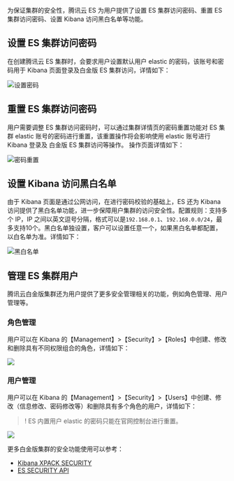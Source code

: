 为保证集群的安全性，腾讯云 ES 为用户提供了设置 ES 集群访问密码、重置 ES 集群访问密码、设置 Kibana 访问黑白名单等功能。

## 设置 ES 集群访问密码
在创建腾讯云 ES 集群时，会要求用户设置默认用户 elastic 的密码，该账号和密码用于 Kibana 页面登录及白金版 ES 集群访问，详情如下：<br>

![设置密码](https://main.qcloudimg.com/raw/5365302d4d0a89acc25b8dfd9d221231.png)

## 重置 ES 集群访问密码
用户需要调整 ES 集群访问密码时，可以通过集群详情页的密码重置功能对 ES 集群 elastic 账号的密码进行重置，该重置操作将会影响使用 elastic 账号进行 Kibana 登录及 白金版 ES 集群访问等操作。 操作页面详情如下：

![密码重置](https://main.qcloudimg.com/raw/d0a16e2be56d51bdc4aa1ad802c52cfc.png)

## 设置 Kibana 访问黑白名单
由于 Kibana 页面是通过公网访问，在进行密码校验的基础上，ES 还为 Kibana 访问提供了黑白名单功能，进一步保障用户集群的访问安全性。配置规则：支持多个 IP，IP 之间以英文逗号分隔，格式可以是`192.168.0.1`、`192.168.0.0/24`，最多支持10个。黑白名单独设置，客户可以设置任意一个，如果黑白名单都配置，以白名单为准。详情如下：

![黑白名单](https://main.qcloudimg.com/raw/220ffe87b9be4e5061318a170061429b.png)

## 管理 ES 集群用户
腾讯云白金版集群还为用户提供了更多安全管理相关的功能，例如角色管理、用户管理等。

### 角色管理
用户可以在 Kibana 的【Management】>【Security】>【Roles】中创建、修改和删除具有不同权限组合的角色，详情如下：

![](https://main.qcloudimg.com/raw/77189ae735b6cad4d4b870ae61c36c8f.png)

### 用户管理
用户可以在 Kibana 的【Management】>【Security】>【Users】中创建、修改（信息修改、密码修改等）和删除具有多个角色的用户，详情如下：
>! ES 内置用户 elastic 的密码只能在官网控制台进行重置。
>
![](https://main.qcloudimg.com/raw/1317a93addefa6d9e09503fc74e22ed1.png)

更多白金版集群的安全功能使用可以参考：
- [Kibana XPACK SECURITY](https://www.elastic.co/guide/en/kibana/6.4/xpack-security.html)
- [ES SECURITY API](https://www.elastic.co/guide/en/elasticsearch/reference/6.4/security-api.html)
